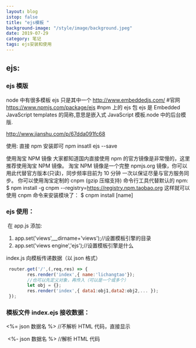 ```yaml
---
layout: blog
istop: false
title: "ejs模板 "
background-image: "/style/image/background.jpeg"
date: 2019-07-29
category: 笔记
tags: ejs安装和使用
---
```


## ejs:

### ejs 模版

node 中有很多模板 ejs 只是其中一个
http://www.embeddedjs.com/ #官网
https://www.npmjs.com/package/ejs #npm 上的 ejs 包
ejs 是 Embedded JavaScript templates 的简称,意思是嵌入式 JavaScript 模板.node 中的后台模版.

http://www.jianshu.com/p/67dda091fc68

使用: 直接 npm 安装即可 npm insatll ejs --save

使用淘宝 NPM 镜像
大家都知道国内直接使用 npm 的官方镜像是非常慢的，这里推荐使用淘宝 NPM 镜像。
淘宝 NPM 镜像是一个完整 npmjs.org 镜像，你可以用此代替官方版本(只读)，同步频率目前为 10 分钟 一次以保证尽量与官方服务同步。
你可以使用淘宝定制的 cnpm (gzip 压缩支持) 命令行工具代替默认的 npm:
$ npm install -g cnpm --registry=https://registry.npm.taobao.org
这样就可以使用 cnpm 命令来安装模块了：
$ cnpm install [name]

### ejs 使用：

​ 在 app.js 添加:

1. app.set('views',\_\_dirname+'views');//设置模板引擎的目录
2. app.set('views engine','ejs');//设置模板引擎是什么

index.js 向模板传递数据（以 json 格式）

```js
 router.get('/',(,req,res) => {
 		res.render('index',{ name:'lichangtao'});
   		//也可以先定义对象，再传入（可以是一个或多个）
		let obj = {};
	 	res.render('index',{ data1:obj1,data2:obj2,... });
 });
```

### 模板文件 index.ejs 接收数据： 　

<%= json 数据名 %> //不解析 HTML 代码，直接显示

​ <%- json 数据名 %> //解析 HTML 代码
